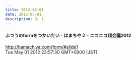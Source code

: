 ```yaml
---
title: 2012-05-01
date: 2012-05-01
description: B! 1
---
```


#### ふつうのformをつかいたい - はまちや２ - ニコニコ超会議2012
http://hamachiya.com/form/#slide1<br>
Tue May 01 2012 23:57:30 GMT+0900 (JST)<br>


